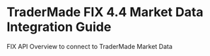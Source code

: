 # TraderMade FIX 4.4 Market Data Integration Guide
FIX API Overview to connect to TraderMade Market Data
